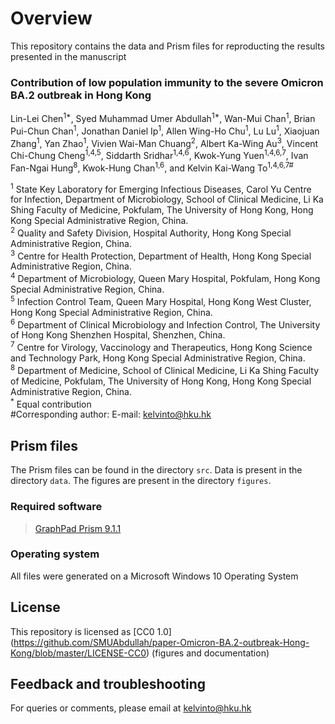 # Overview

This repository contains the data and Prism files for reproducting the results presented in the manuscript

### Contribution of low population immunity to the severe Omicron BA.2 outbreak in Hong Kong
Lin-Lei Chen<sup>1\*</sup>, Syed Muhammad Umer Abdullah<sup>1\*</sup>, Wan-Mui Chan<sup>1</sup>, Brian Pui-Chun Chan<sup>1</sup>, Jonathan Daniel Ip<sup>1</sup>, Allen Wing-Ho Chu<sup>1</sup>, Lu Lu<sup>1</sup>, Xiaojuan Zhang<sup>1</sup>, Yan Zhao<sup>1</sup>, Vivien Wai-Man Chuang<sup>2</sup>, Albert Ka-Wing Au<sup>3</sup>, Vincent Chi-Chung Cheng<sup>1,4,5</sup>, Siddarth Sridhar<sup>1,4,6</sup>, Kwok-Yung Yuen<sup>1,4,6,7</sup>, Ivan Fan-Ngai Hung<sup>8</sup>, Kwok-Hung Chan<sup>1,6</sup>, and Kelvin Kai-Wang To<sup>1,4,6,7\#</sup>

<sup>1</sup> State Key Laboratory for Emerging Infectious Diseases, Carol Yu Centre for Infection, Department of Microbiology, School of Clinical Medicine, Li Ka Shing Faculty of Medicine, Pokfulam, The University of Hong Kong, Hong Kong Special Administrative Region, China.  
<sup>2</sup> Quality and Safety Division, Hospital Authority, Hong Kong Special Administrative Region, China.  
<sup>3</sup> Centre for Health Protection, Department of Health, Hong Kong Special Administrative Region, China.  
<sup>4</sup> Department of Microbiology, Queen Mary Hospital, Pokfulam, Hong Kong Special Administrative Region, China.  
<sup>5</sup> Infection Control Team, Queen Mary Hospital, Hong Kong West Cluster, Hong Kong Special Administrative Region, China.  
<sup>6</sup> Department of Clinical Microbiology and Infection Control, The University of Hong Kong Shenzhen Hospital, Shenzhen, China.  
<sup>7</sup> Centre for Virology, Vaccinology and Therapeutics, Hong Kong Science and Technology Park, Hong Kong Special Administrative Region, China.  
<sup>8</sup> Department of Medicine, School of Clinical Medicine, Li Ka Shing Faculty of Medicine, Pokfulam, The University of Hong Kong, Hong Kong Special Administrative Region, China.  
<sup>*</sup> Equal contribution  
\#Corresponding author: E-mail: [kelvinto@hku.hk](mailto:kelvinto@hku.hk)  

## Prism files

The Prism files can be found in the directory `src`. Data is present in the directory `data`. The figures are present in the directory `figures`.

### Required software

> [GraphPad Prism 9.1.1](https://www.graphpad.com/scientific-software/prism/) 

### Operating system
All files were generated on a Microsoft Windows 10 Operating System

## License
This repository is licensed as [CC0 1.0] (https://github.com/SMUAbdullah/paper-Omicron-BA.2-outbreak-Hong-Kong/blob/master/LICENSE-CC0) (figures and documentation)

## Feedback and troubleshooting

For queries or comments, please email at [kelvinto@hku.hk](mailto:kelvinto@hku.hk)
